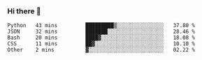 ### Hi there 👋

<!--START_SECTION:waka-->
```text
Python   43 mins         █████████▒░░░░░░░░░░░░░░░   37.80 % 
JSON     32 mins         ███████░░░░░░░░░░░░░░░░░░   28.46 % 
Bash     20 mins         ████▓░░░░░░░░░░░░░░░░░░░░   18.08 % 
CSS      11 mins         ██▓░░░░░░░░░░░░░░░░░░░░░░   10.10 % 
Other    2 mins          ▓░░░░░░░░░░░░░░░░░░░░░░░░   02.22 % 
```
<!--END_SECTION:waka-->

<!--
**arlenxuzj/arlenxuzj** is a ✨ _special_ ✨ repository because its `README.md` (this file) appears on your GitHub profile.

Here are some ideas to get you started:

- 🔭 I’m currently working on ...
- 🌱 I’m currently learning ...
- 👯 I’m looking to collaborate on ...
- 🤔 I’m looking for help with ...
- 💬 Ask me about ...
- 📫 How to reach me: ...
- 😄 Pronouns: ...
- ⚡ Fun fact: ...
-->
